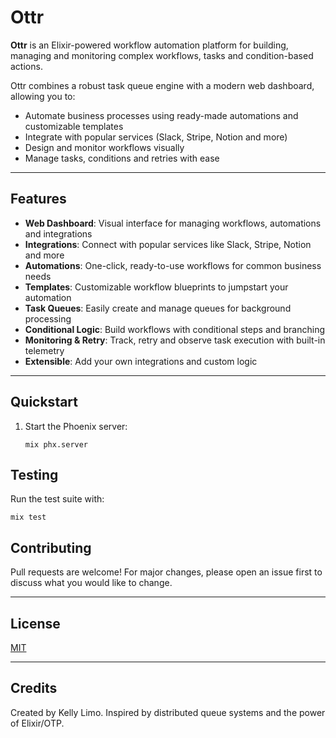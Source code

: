 # Ottr

**Ottr** is an Elixir-powered workflow automation platform for building, managing and monitoring complex workflows, tasks and condition-based actions.

Ottr combines a robust task queue engine with a modern web dashboard, allowing you to:

- Automate business processes using ready-made automations and customizable templates
- Integrate with popular services (Slack, Stripe, Notion and more)
- Design and monitor workflows visually
- Manage tasks, conditions and retries with ease

---

## Features

- **Web Dashboard**: Visual interface for managing workflows, automations and integrations
- **Integrations**: Connect with popular services like Slack, Stripe, Notion and more
- **Automations**: One-click, ready-to-use workflows for common business needs
- **Templates**: Customizable workflow blueprints to jumpstart your automation
- **Task Queues**: Easily create and manage queues for background processing
- **Conditional Logic**: Build workflows with conditional steps and branching
- **Monitoring & Retry**: Track, retry and observe task execution with built-in telemetry
- **Extensible**: Add your own integrations and custom logic

---

## Quickstart

1. Start the Phoenix server:
   ```shell
   mix phx.server

## Testing

Run the test suite with:

```shell
mix test
```

## Contributing

Pull requests are welcome! For major changes, please open an issue first to discuss what you would like to change.

---

## License

[MIT](LICENSE)

---

## Credits

Created by Kelly Limo. Inspired by distributed queue systems and the power of Elixir/OTP.